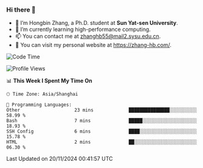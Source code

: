 ### Hi there 👋

- 🔭 I’m Hongbin Zhang, a Ph.D. student at **Sun Yat-sen University**.
- 🌱 I’m currently learning high-performance computing.
- 📫 You can contact me at zhanghb55@mail2.sysu.edu.cn.
- 👀 You can visit my personal website at https://zhang-hb.com/.

<!--START_SECTION:waka-->
![Code Time](http://img.shields.io/badge/Code%20Time-350%20hrs%2050%20mins-blue)

![Profile Views](http://img.shields.io/badge/Profile%20Views-0-blue)

📊 **This Week I Spent My Time On** 

```text
🕑︎ Time Zone: Asia/Shanghai

💬 Programming Languages: 
Other                    23 mins             ███████████████░░░░░░░░░░   58.99 % 
Bash                     7 mins              █████░░░░░░░░░░░░░░░░░░░░   18.93 % 
SSH Config               6 mins              ████░░░░░░░░░░░░░░░░░░░░░   15.78 % 
HTML                     2 mins              ██░░░░░░░░░░░░░░░░░░░░░░░   06.30 % 
```


 Last Updated on 20/11/2024 00:41:57 UTC
<!--END_SECTION:waka-->
